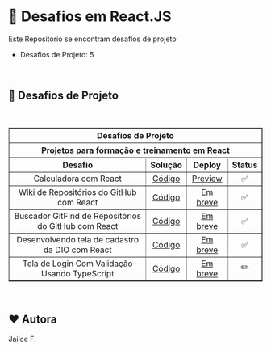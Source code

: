 
# 📌 **Desafios em React.JS**


Este Repositório se encontram desafios de projeto

- Desafios de Projeto: 5
<!-- - Desafios de Código: x -->

 <br>

<!-- ##  **Sumário**

- **Módulo 01:** Fundamentos do React;
- **Módulo 02:** Conceitos Básicos da Biblioteca;
- **Módulo 03:** Ampliando o Conhecimento em React;
- **Módulo 04:** React com Typescript;
- **Módulo 05:** Conceitos Avançados do React; -->



## 🧠 **Desafios de Projeto**

<br>

<table border=1>
    <tr>
        <th colspan="4" style="text-align:center"><b>Desafios de Projeto</b></th>
    </tr>
    <tr>
        <th colspan="4" style="text-align:center">Projetos para formação e treinamento em React</th>
    </tr>
    <tr>
        <th style="text-align:center">Desafio</th>
        <th style="text-align:center">Solução</th>
        <th style="text-align:center">Deploy</th>
        <th style="text-align:center">Status</th>
    </tr>
    <tr>
        <td align="center">Calculadora com React</td>
        <td align="center"><a href="https://github.com/jailce/calculadoraReact">Código</a></td>
        <td align="center"><a href="*#">Preview</a></td>
        <td align="center">✅</td>
    </tr>
    <tr>
        <td align="center">Wiki de Repositórios do GitHub com React</td>
        <td align="center"><a href="https://github.com/jailce/Desafio-React-Wiki-GitHub">Código</a></td>
        <td align="center"><a href="">Em breve</a></td>
        <td align="center">✅</td>
    </tr>
    <tr>
        <td align="center">Buscador GitFind de Repositórios do GitHub com React</td>
        <td align="center"><a href="https://github.com/jailce/GitFind">Código</a></td>
        <td align="center"><a href="">Em breve</a></td>
        <td align="center">✅</td>
    </tr>
    <tr>
        <td align="center">Desenvolvendo tela de cadastro da DIO com React</td>
        <td align="center"><a href="https://github.com/jailce/trilha-react-desafio-login">Código</a></td>
        <td align="center"><a href="">Em breve</a></td>
        <td align="center">✅</td>
    </tr>
    <tr>
        <td align="center">Tela de Login Com Validação Usando TypeScript</td>
        <td align="center"><a href="https://github.com/jailce/trilha-react-desafio-4">Código</a></td>
        <td align="center"><a href="#">Em breve</a></td>
        <td align="center">✏️</td>
    </tr>
</table>

<br>

## ❤️ Autora
Jailce F.